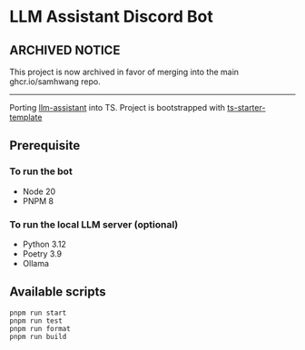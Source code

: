 # LLM Assistant Discord Bot

## ARCHIVED NOTICE

This project is now archived in favor of merging into the main ghcr.io/samhwang repo.

---

Porting [llm-assistant](https://github.com/bifrostlab/llm-assistant) into TS. Project is bootstrapped with [ts-starter-template](https://github.com/samhwang/ts-starter-template)

## Prerequisite

### To run the bot

- Node 20
- PNPM 8

### To run the local LLM server (optional)

- Python 3.12
- Poetry 3.9
- Ollama


## Available scripts

```shell
pnpm run start
pnpm run test
pnpm run format
pnpm run build
```
